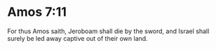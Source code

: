 # Amos 7:11

For thus Amos saith, Jeroboam shall die by the sword, and Israel shall surely be led away captive out of their own land.